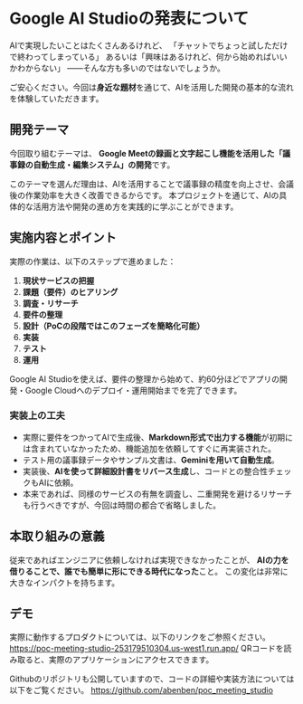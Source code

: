 # Google AI Studioの発表について

AIで実現したいことはたくさんあるけれど、
「チャットでちょっと試しただけで終わってしまっている」
あるいは「興味はあるけれど、何から始めればいいかわからない」
――そんな方も多いのではないでしょうか。

ご安心ください。今回は**身近な題材**を通じて、AIを活用した開発の基本的な流れを体験していただきます。

## 開発テーマ

今回取り組むテーマは、
**Google Meetの録画と文字起こし機能を活用した「議事録の自動生成・編集システム」の開発**です。

このテーマを選んだ理由は、AIを活用することで議事録の精度を向上させ、会議後の作業効率を大きく改善できるからです。
本プロジェクトを通じて、AIの具体的な活用方法や開発の進め方を実践的に学ぶことができます。

## 実施内容とポイント

実際の作業は、以下のステップで進めました：

1. **現状サービスの把握**
2. **課題（要件）のヒアリング**
3. **調査・リサーチ**
4. **要件の整理**
5. **設計（PoCの段階ではこのフェーズを簡略化可能）**
6. **実装**
7. **テスト**
8. **運用**

Google AI Studioを使えば、要件の整理から始めて、約60分ほどでアプリの開発・Google Cloudへのデプロイ・運用開始までを完了できます。

### 実装上の工夫

* 実際に要件をつかってAIで生成後、**Markdown形式で出力する機能**が初期には含まれていなかったため、機能追加を依頼してすぐに再実装された。
* テスト用の議事録データやサンプル文書は、**Geminiを用いて自動生成**。
* 実装後、**AIを使って詳細設計書をリバース生成**し、コードとの整合性チェックもAIに依頼。
* 本来であれば、同様のサービスの有無を調査し、二重開発を避けるリサーチも行うべきですが、今回は時間の都合で省略しました。

## 本取り組みの意義

従来であればエンジニアに依頼しなければ実現できなかったことが、
**AIの力を借りることで、誰でも簡単に形にできる時代になった**こと。
この変化は非常に大きなインパクトを持ちます。

## デモ

実際に動作するプロダクトについては、以下のリンクをご参照ください。
https://poc-meeting-studio-253179510304.us-west1.run.app/
QRコードを読み取ると、実際のアプリケーションにアクセスできます。

Githubのリポジトリも公開していますので、コードの詳細や実装方法については以下をご覧ください。
https://github.com/abenben/poc_meeting_studio

